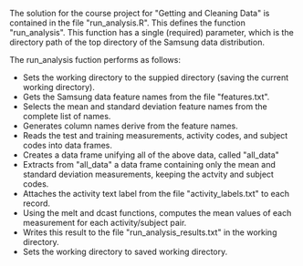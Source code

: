 
The solution for the course project for "Getting and Cleaning Data" is contained in the file "run_analysis.R". This defines the function "run_analysis". This function has a single (required) parameter, which is the directory path of the top directory of the Samsung data distribution.

The run_analysis fuction performs as follows:

* Sets the working directory to the suppied directory (saving the current working directory).
* Gets the Samsung data feature names from the file "features.txt".
* Selects the mean and standard deviation feature names from the complete list of names.
* Generates column names derive from the feature names.
* Reads the test and training measurements, activity codes, and subject codes into data frames.
* Creates a data frame unifying all of the above data, called "all_data"
* Extracts from "all_data" a data frame containing only the mean and standard deviation measurements, keeping the actvity and subject codes.
* Attaches the activity text label from the file "activity_labels.txt" to each record.
* Using the melt and dcast functions, computes the mean values of each measurement for each activity/subject pair.
* Writes this result to the file "run_analysis_results.txt" in the working directory.
* Sets the working directory to saved working directory.
